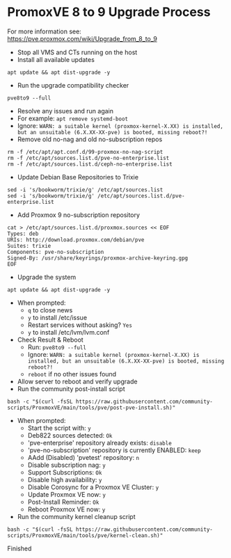 # PromoxVE 8 to 9 Upgrade Process

For more information see: https://pve.proxmox.com/wiki/Upgrade_from_8_to_9

- Stop all VMS and CTs running on the host
- Install all available updates
```
apt update && apt dist-upgrade -y
```
- Run the upgrade compatibility checker
```
pve8to9 --full
```
  - Resolve any issues and run again
  - For example: `apt remove systemd-boot`
  - Ignore: `WARN: a suitable kernel (proxmox-kernel-X.XX) is installed, but an unsuitable (6.X.XX-XX-pve) is booted, missing reboot?!`
- Remove old no-nag and old no-subscription repos
```
rm -f /etc/apt/apt.conf.d/99-proxmox-no-nag-script
rm -f /etc/apt/sources.list.d/pve-no-enterprise.list
rm -f /etc/apt/sources.list.d/ceph-no-enterprise.list
```
- Update Debian Base Repositories to Trixie
```
sed -i 's/bookworm/trixie/g' /etc/apt/sources.list
sed -i 's/bookworm/trixie/g' /etc/apt/sources.list.d/pve-enterprise.list
```
- Add Proxmox 9 no-subscription repository
```
cat > /etc/apt/sources.list.d/proxmox.sources << EOF
Types: deb
URIs: http://download.proxmox.com/debian/pve
Suites: trixie
Components: pve-no-subscription
Signed-By: /usr/share/keyrings/proxmox-archive-keyring.gpg
EOF
```
- Upgrade the system
```
apt update && apt dist-upgrade -y
```
- When prompted:
  - `q` to close news
  - `y` to install /etc/issue
  - Restart services without asking? `Yes`
  - `y` to install /etc/lvm/lvm.conf
- Check Result & Reboot
  - Run: `pve8to9 --full`
  - Ignore: `WARN: a suitable kernel (proxmox-kernel-X.XX) is installed, but an unsuitable (6.X.XX-XX-pve) is booted, missing reboot?!`
  - `reboot` if no other issues found
- Allow server to reboot and verify upgrade
- Run the community post-install script
```
bash -c "$(curl -fsSL https://raw.githubusercontent.com/community-scripts/ProxmoxVE/main/tools/pve/post-pve-install.sh)"
```
- When prompted:
  - Start the script with: `y`
  - Deb822 sources detected: `Ok`
  - 'pve-enterprise' repository already exists: `disable`
  - 'pve-no-subscription' repository is currently ENABLED: `keep`
  - AAdd (Disabled) 'pvetest' repository: `n`
  - Disable subscription nag: `y`
  - Support Subscriptions: `Ok`
  - Disable high availability: `y`
  - Disable Corosync for a Proxmox VE Cluster: `y`
  - Update Proxmox VE now: `y`
  - Post-Install Reminder: `Ok`
  - Reboot Proxmox VE now: `y`
- Run the community kernel cleanup script
```
bash -c "$(curl -fsSL https://raw.githubusercontent.com/community-scripts/ProxmoxVE/main/tools/pve/kernel-clean.sh)"
```

Finished
